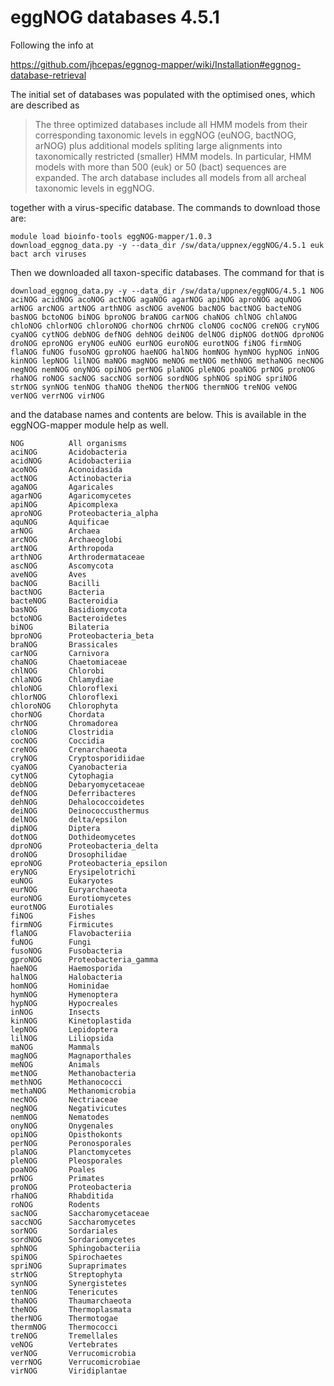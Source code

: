 eggNOG databases 4.5.1
======================

Following the info at

<https://github.com/jhcepas/eggnog-mapper/wiki/Installation#eggnog-database-retrieval>

The initial set of databases was populated with the optimised ones, which are described as

<blockquote> The three optimized databases include all HMM models from their corresponding taxonomic levels in eggNOG (euNOG, bactNOG, arNOG) plus additional models spliting large alignments into taxonomically restricted (smaller) HMM models. In particular, HMM models with more than 500 (euk) or 50 (bact) sequences are expanded. The arch database includes all models from all archeal taxonomic levels in eggNOG.</blockquote>

together with a virus-specific database.  The commands to download those are:

    module load bioinfo-tools eggNOG-mapper/1.0.3
    download_eggnog_data.py -y --data_dir /sw/data/uppnex/eggNOG/4.5.1 euk bact arch viruses


Then we downloaded all taxon-specific databases.  The command for that is

    download_eggnog_data.py -y --data_dir /sw/data/uppnex/eggNOG/4.5.1 NOG aciNOG acidNOG acoNOG actNOG agaNOG agarNOG apiNOG aproNOG aquNOG arNOG arcNOG artNOG arthNOG ascNOG aveNOG bacNOG bactNOG bacteNOG basNOG bctoNOG biNOG bproNOG braNOG carNOG chaNOG chlNOG chlaNOG chloNOG chlorNOG chloroNOG chorNOG chrNOG cloNOG cocNOG creNOG cryNOG cyaNOG cytNOG debNOG defNOG dehNOG deiNOG delNOG dipNOG dotNOG dproNOG droNOG eproNOG eryNOG euNOG eurNOG euroNOG eurotNOG fiNOG firmNOG flaNOG fuNOG fusoNOG gproNOG haeNOG halNOG homNOG hymNOG hypNOG inNOG kinNOG lepNOG lilNOG maNOG magNOG meNOG metNOG methNOG methaNOG necNOG negNOG nemNOG onyNOG opiNOG perNOG plaNOG pleNOG poaNOG prNOG proNOG rhaNOG roNOG sacNOG saccNOG sorNOG sordNOG sphNOG spiNOG spriNOG strNOG synNOG tenNOG thaNOG theNOG therNOG thermNOG treNOG veNOG verNOG verrNOG virNOG

and the database names and contents are below.  This is available in the eggNOG-mapper module help as well.

    NOG          All organisms
    aciNOG       Acidobacteria
    acidNOG      Acidobacteriia
    acoNOG       Aconoidasida
    actNOG       Actinobacteria
    agaNOG       Agaricales
    agarNOG      Agaricomycetes
    apiNOG       Apicomplexa
    aproNOG      Proteobacteria_alpha
    aquNOG       Aquificae
    arNOG        Archaea
    arcNOG       Archaeoglobi
    artNOG       Arthropoda
    arthNOG      Arthrodermataceae
    ascNOG       Ascomycota
    aveNOG       Aves
    bacNOG       Bacilli
    bactNOG      Bacteria
    bacteNOG     Bacteroidia
    basNOG       Basidiomycota
    bctoNOG      Bacteroidetes
    biNOG        Bilateria
    bproNOG      Proteobacteria_beta
    braNOG       Brassicales
    carNOG       Carnivora
    chaNOG       Chaetomiaceae
    chlNOG       Chlorobi
    chlaNOG      Chlamydiae
    chloNOG      Chloroflexi
    chlorNOG     Chloroflexi
    chloroNOG    Chlorophyta
    chorNOG      Chordata
    chrNOG       Chromadorea
    cloNOG       Clostridia
    cocNOG       Coccidia
    creNOG       Crenarchaeota
    cryNOG       Cryptosporidiidae
    cyaNOG       Cyanobacteria
    cytNOG       Cytophagia
    debNOG       Debaryomycetaceae
    defNOG       Deferribacteres
    dehNOG       Dehalococcoidetes
    deiNOG       Deinococcusthermus
    delNOG       delta/epsilon
    dipNOG       Diptera
    dotNOG       Dothideomycetes
    dproNOG      Proteobacteria_delta
    droNOG       Drosophilidae
    eproNOG      Proteobacteria_epsilon
    eryNOG       Erysipelotrichi
    euNOG        Eukaryotes
    eurNOG       Euryarchaeota
    euroNOG      Eurotiomycetes
    eurotNOG     Eurotiales
    fiNOG        Fishes
    firmNOG      Firmicutes
    flaNOG       Flavobacteriia
    fuNOG        Fungi
    fusoNOG      Fusobacteria
    gproNOG      Proteobacteria_gamma
    haeNOG       Haemosporida
    halNOG       Halobacteria
    homNOG       Hominidae
    hymNOG       Hymenoptera
    hypNOG       Hypocreales
    inNOG        Insects
    kinNOG       Kinetoplastida
    lepNOG       Lepidoptera
    lilNOG       Liliopsida
    maNOG        Mammals
    magNOG       Magnaporthales
    meNOG        Animals
    metNOG       Methanobacteria
    methNOG      Methanococci
    methaNOG     Methanomicrobia
    necNOG       Nectriaceae
    negNOG       Negativicutes
    nemNOG       Nematodes
    onyNOG       Onygenales
    opiNOG       Opisthokonts
    perNOG       Peronosporales
    plaNOG       Planctomycetes
    pleNOG       Pleosporales
    poaNOG       Poales
    prNOG        Primates
    proNOG       Proteobacteria
    rhaNOG       Rhabditida
    roNOG        Rodents
    sacNOG       Saccharomycetaceae
    saccNOG      Saccharomycetes
    sorNOG       Sordariales
    sordNOG      Sordariomycetes
    sphNOG       Sphingobacteriia
    spiNOG       Spirochaetes
    spriNOG      Supraprimates
    strNOG       Streptophyta
    synNOG       Synergistetes
    tenNOG       Tenericutes
    thaNOG       Thaumarchaeota
    theNOG       Thermoplasmata
    therNOG      Thermotogae
    thermNOG     Thermococci
    treNOG       Tremellales
    veNOG        Vertebrates
    verNOG       Verrucomicrobia
    verrNOG      Verrucomicrobiae
    virNOG       Viridiplantae
